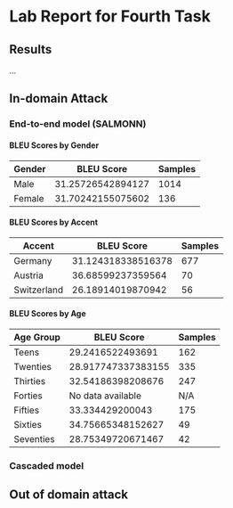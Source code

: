 # Lab Report for Fourth Task

## Results
...

## In-domain Attack

### End-to-end model (SALMONN)

#### BLEU Scores by Gender
| Gender  | BLEU Score          | Samples |
|---------|---------------------|---------|
| Male    | 31.25726542894127   | 1014    |
| Female  | 31.70242155075602   | 136     |

#### BLEU Scores by Accent
| Accent       | BLEU Score          | Samples |
|--------------|---------------------|---------|
| Germany      | 31.124318338516378  | 677     |
| Austria      | 36.68599237359564   | 70      |
| Switzerland  | 26.18914019870942   | 56      |

#### BLEU Scores by Age
| Age Group   | BLEU Score          | Samples  |
|-------------|---------------------|----------|
| Teens       | 29.2416522493691    | 162      |
| Twenties    | 28.917747337383155  | 335      |
| Thirties    | 32.54186398208676   | 247      |
| Forties     | No data available   | N/A      |
| Fifties     | 33.334429200043     | 175      |
| Sixties     | 34.75665348152627   | 49       |
| Seventies   | 28.75349720671467   | 42       |

### Cascaded model

## Out of domain attack
